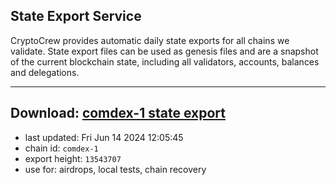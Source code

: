 ## State Export Service
CryptoCrew provides automatic daily state exports for all chains we validate. State export files can be used as genesis files and are a snapshot of the current blockchain state, including all validators, accounts, balances and delegations.

---
**Download: [comdex-1 state export](https://dl-eu2.ccvalidators.com/SERVICE/comdex/comdex-1_export_13543707.json)**
---

- last updated: Fri Jun 14 2024 12:05:45
- chain id: `comdex-1`
- export height: `13543707`
- use for: airdrops, local tests, chain recovery
